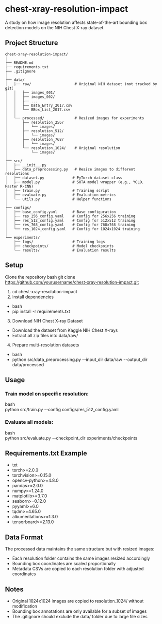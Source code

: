 # chest-xray-resolution-impact
A study on how image resolution affects state-of-the-art bounding box detection models on the NIH Chest X-ray dataset.

## Project Structure
```
chest-xray-resolution-impact/
│
├── README.md
├── requirements.txt
├── .gitignore
│
├── data/
│   ├── raw/                    # Original NIH dataset (not tracked by git)
│   │   ├── images_001/
│   │   ├── images_002/
│   │   ├── ...
│   │   ├── Data_Entry_2017.csv
│   │   └── BBox_List_2017.csv
│   │
│   └── processed/              # Resized images for experiments
│       ├── resolution_256/
│       │   └── images/
│       ├── resolution_512/
│       │   └── images/
│       ├── resolution_768/
│       │   └── images/
│       └── resolution_1024/    # Original resolution
│           └── images/
│
├── src/
│   ├── __init__.py
│   ├── data_preprocessing.py   # Resize images to different resolutions
│   ├── dataset.py             # PyTorch dataset class
│   ├── model.py               # SOTA model wrapper (e.g., YOLO, Faster R-CNN)
│   ├── train.py               # Training script
│   ├── evaluate.py            # Evaluation metrics
│   └── utils.py               # Helper functions
│
├── configs/
│   ├── base_config.yaml       # Base configuration
│   ├── res_256_config.yaml    # Config for 256x256 training
│   ├── res_512_config.yaml    # Config for 512x512 training
│   ├── res_768_config.yaml    # Config for 768x768 training
│   └── res_1024_config.yaml   # Config for 1024x1024 training
│
└── experiments/
    ├── logs/                  # Training logs
    ├── checkpoints/           # Model checkpoints
    └── results/               # Evaluation results
```
    
## Setup
Clone the repository
bash
git clone https://github.com/yourusername/chest-xray-resolution-impact.git
1. cd chest-xray-resolution-impact
2. Install dependencies
- bash
- pip install -r requirements.txt
3. Download NIH Chest X-ray Dataset
- Download the dataset from Kaggle NIH Chest X-rays
- Extract all zip files into data/raw/
4. Prepare multi-resolution datasets
- bash
- python src/data_preprocessing.py --input_dir data/raw --output_dir data/processed


## Usage
### Train model on specific resolution:
bash<br/>
python src/train.py --config configs/res_512_config.yaml
### Evaluate all models:
bash<br/>
python src/evaluate.py --checkpoint_dir experiments/checkpoints

## Requirements.txt Example
- txt
- torch>=2.0.0
- torchvision>=0.15.0
- opencv-python>=4.8.0
- pandas>=2.0.0
- numpy>=1.24.0
- matplotlib>=3.7.0
- seaborn>=0.12.0
- pyyaml>=6.0
- tqdm>=4.65.0
- albumentations>=1.3.0
- tensorboard>=2.13.0

## Data Format
The processed data maintains the same structure but with resized images:
- Each resolution folder contains the same images resized accordingly
- Bounding box coordinates are scaled proportionally
- Metadata CSVs are copied to each resolution folder with adjusted coordinates

## Notes
- Original 1024x1024 images are copied to resolution_1024/ without modification
- Bounding box annotations are only available for a subset of images
- The .gitignore should exclude the data/ folder due to large file sizes

